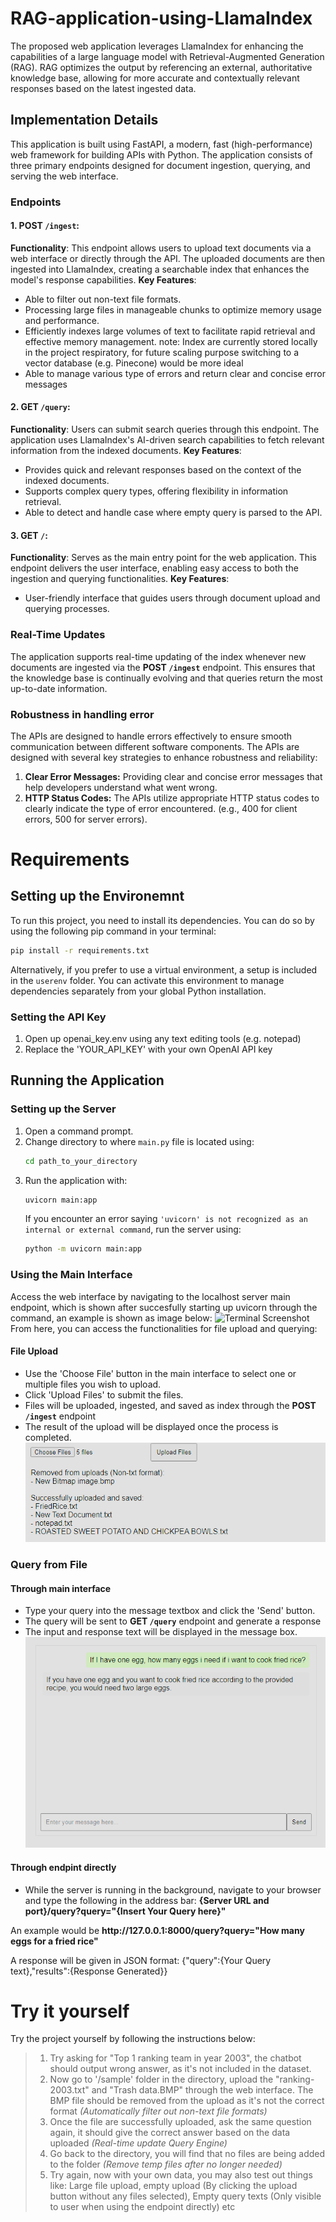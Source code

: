 # RAG-application-using-LlamaIndex
The proposed web application leverages LlamaIndex for enhancing the capabilities of a large language model with Retrieval-Augmented Generation (RAG). RAG optimizes the output by referencing an external, authoritative knowledge base, allowing for more accurate and contextually relevant responses based on the latest ingested data.

## Implementation Details
This application is built using FastAPI, a modern, fast (high-performance) web framework for building APIs with Python. The application consists of three primary endpoints designed for document ingestion, querying, and serving the web interface.

### Endpoints
#### 1. POST `/ingest`:
**Functionality**: This endpoint allows users to upload text documents via a web interface or directly through the API. The uploaded documents are then ingested into LlamaIndex, creating a searchable index that enhances the model's response capabilities.
**Key Features**: 
- Able to filter out non-text file formats. 
- Processing large files in manageable chunks to optimize memory usage and performance. 
- Efficiently indexes large volumes of text to facilitate rapid retrieval and effective memory management.
note: Index are currently stored locally in the project respiratory, for future scaling purpose switching to a vector database (e.g. Pinecone) would be more ideal
- Able to manage various type of errors and return clear and concise error messages
#### 2. GET `/query`:
**Functionality**: Users can submit search queries through this endpoint. The application uses LlamaIndex's AI-driven search capabilities to fetch relevant information from the indexed documents.
**Key Features**: 
- Provides quick and relevant responses based on the context of the indexed documents. 
- Supports complex query types, offering flexibility in information retrieval.
- Able to detect and handle case where empty query is parsed to the API.
#### 3. GET `/`:
**Functionality**: Serves as the main entry point for the web application. This endpoint delivers the user interface, enabling easy access to both the ingestion and querying functionalities.
**Key Features**: 
- User-friendly interface that guides users through document upload and querying processes. 

### Real-Time Updates
The application supports real-time updating of the index whenever new documents are ingested via the **POST `/ingest`** endpoint. This ensures that the knowledge base is continually evolving and that queries return the most up-to-date information.

### Robustness in handling error
The APIs are designed to handle errors effectively to ensure smooth communication between different software components. The APIs are designed with several key strategies to enhance robustness and reliability:
1. **Clear Error Messages:** Providing clear and concise error messages that help developers understand what went wrong.
2. **HTTP Status Codes:** The APIs utilize appropriate HTTP status codes to clearly indicate the type of error encountered.  (e.g., 400 for client errors, 500 for server errors).



# Requirements
## Setting up the Environemnt
To run this project, you need to install its dependencies. You can do so by using the following pip command in your terminal:

```bash
pip install -r requirements.txt
```

Alternatively, if you prefer to use a virtual environment, a setup is included in the `userenv` folder. You can activate this environment to manage dependencies separately from your global Python installation.

### Setting the API Key
1. Open up openai_key.env using any text editing tools (e.g. notepad)
2. Replace the 'YOUR_API_KEY' with your own OpenAI API key

## Running the Application
### Setting up the Server
1. Open a command prompt.
2. Change directory to where `main.py` file is located using:
   ```bash
   cd path_to_your_directory
   ```
3. Run the application with:
   ```bash
   uvicorn main:app
   ```
   If you encounter an error saying `'uvicorn' is not recognized as an internal or external command`, run the server using:
   ```bash
   python -m uvicorn main:app
   ```

### Using the Main Interface

Access the web interface by navigating to the localhost server main endpoint, which is shown after succesfully starting up uvicorn through the command, an example is shown as image below:
![Terminal Screenshot](./Images/Uvicorn.png)
From here, you can access the functionalities for file upload and querying:

#### File Upload

- Use the 'Choose File' button in the main interface to select one or multiple files you wish to upload.
- Click 'Upload Files' to submit the files.
- Files will be uploaded, ingested, and saved as index through the **POST `/ingest`** endpoint
- The result of the upload will be displayed once the process is completed.
![Upload response Screenshot](./Images/UploadFile.png)

### Query from File
#### Through main interface
- Type your query into the message textbox and click the 'Send' button.
- The query will be sent to **GET `/query`** endpoint and generate a response
- The input and response text will be displayed in the message box.
![Query response Screenshot](./Images/ResponseChat.png)

#### Through endpint directly
- While the server is running in the background, navigate to your browser and type the following in the address bar: **{Server URL and port}/query?query="{Insert Your Query here}"**

An example would be **ht<span>tp<span>://127.0.0.1:8000/query?query="How many eggs for a fried rice"**

A response will be given in JSON format: {"query":{Your Query text},"results":{Response Generated}}

# Try it yourself
Try the project yourself by following the instructions below:

> 1. Try asking for "Top 1 ranking team in year 2003", the chatbot should output wrong answer, as it's not included in the dataset.
> 2. Now go to '/sample' folder in the directory, upload the "ranking-2003.txt" and "Trash data.BMP" through the web interface. The BMP file should be removed from the upload as it's not the correct format *(Automatically filter out non-text file formats)*
> 3. Once the file are successfully uploaded, ask the same question again, it should give the correct answer based on the data uploaded *(Real-time update Query Engine)*
> 4. Go back to the directory, you will find that no files are being added to the folder *(Remove temp files after no longer needed)*
> 5. Try again, now with your own data, you may also test out things like: Large file upload, empty upload (By clicking the upload button without any files selected), Empty query texts (Only visible to user when using the endpoint directly) etc
